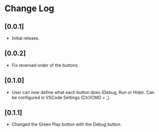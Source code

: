 # Change Log

## [0.0.1]

- Initial release.

## [0.0.2]

- Fix reversed order of the buttons.

## [0.1.0]

- User can now define what each button does (Debug, Run or Hide). Can be configured in VSCode Settings (Ctrl/CMD + ,).

## [0.1.1]

- Changed the Green Play button with the Debug button.
